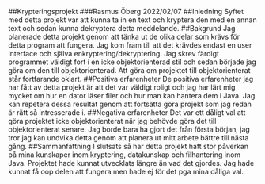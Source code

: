 ##Krypteringsprojekt
###Rasmus Öberg 2022/02/07
##Inledning
Syftet med detta projekt var att kunna ta in en text och kryptera den med en annan text och sedan kunna dekryptera detta 
meddelande.
##Bakgrund
Jag planerade detta projekt genom att tänka ut de olika delar som krävs för detta program att fungera.
Jag kom fram till att det krävdes endast en user interface och själva enkryptering/dekryptering. Jag skrev färdigt
programmet väldigt fort i en icke objektorienterad stil och sedan började jag göra om den till objektorienterad.
Att göra om projektet till objektorienterat står fortfarande oklart.
##Positiva erfarenheter
De positiva erfarenheter jag har fått av detta projekt är att det var väldigt roligt och jag har lärt mig mycket om hur
en dator läser filer och hur man kan hantera dem i Java. Jag kan repetera dessa resultat genom att fortsätta göra
projekt som jag redan är rätt så intresserade i.
##Negativa erfarenheter
Det var ett dåligt val att göra projektet icke objektorienterat när jag behövde göra det till objektorienterat senare.
Jag borde bara ha gjort det från första början, jag tror jag kan undvika detta genom att planera ut mitt arbete bättre
till nästa gång.
##Sammanfattning
I slutsats så har detta projekt haft stor påverkan på mina kunskaper inom kryptering, datakunskap och filhantering inom
Java. Projektet hade kunnat utvecklats längre än vad det gjordes. Jag hade kunnat få oop delen att fungera men hade ej 
för det pga mina dåliga val.